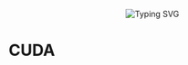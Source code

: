 <p align="center">
  <img src="https://readme-typing-svg.demolab.com?font=Reenie+Beanie&size=36&pause=3000&color=F7116E&background=FFFFFFFB&center=true&vCenter=true&random=false&width=435&lines=No+performce%2C+No+algorithms!" alt="Typing SVG" />
</p>


# CUDA

